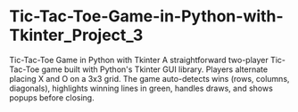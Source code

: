 # Tic-Tac-Toe-Game-in-Python-with-Tkinter_Project_3
Tic-Tac-Toe Game in Python with Tkinter A straightforward two-player Tic-Tac-Toe game built with Python's Tkinter GUI library. Players alternate placing X and O on a 3x3 grid. The game auto-detects wins (rows, columns, diagonals), highlights winning lines in green, handles draws, and shows popups before closing.
